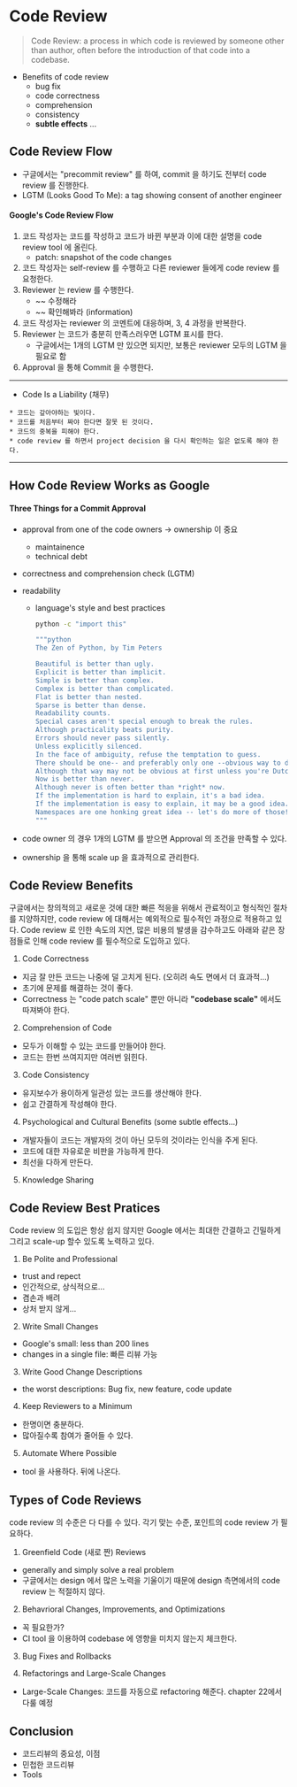 # Code Review

> Code Review: a process in which code is reviewed by someone other
> than author, often before the introduction of that code into a codebase.

- Benefits of code review
  - bug fix
  - code correctness
  - comprehension
  - consistency
  - **subtle effects** ...

## Code Review Flow

- 구글에서는 "precommit review" 를 하여, commit 을 하기도 전부터 code review 를 진행한다.
- LGTM (Looks Good To Me): a tag showing consent of another engineer

#### Google's Code Review Flow

1. 코드 작성자는 코드를 작성하고 코드가 바뀐 부분과 이에 대한 설명을 code review tool 에 올린다.
   - patch: snapshot of the code changes
2. 코드 작성자는 self-review 를 수행하고 다른 reviewer 들에게 code review 를 요청한다.
3. Reviewer 는 review 를 수행한다.
   - ~~ 수정해라
   - ~~ 확인해봐라 (information)
4. 코드 작성자는 reviewer 의 코멘트에 대응하며, 3, 4 과정을 반복한다.
5. Reviewer 는 코드가 충분히 만족스러우면 LGTM 표시를 한다.
   - 구글에서는 1개의 LGTM 만 있으면 되지만, 보통은 reviewer 모두의 LGTM 을 필요로 함
6. Approval 을 통해 Commit 을 수행한다.

---

- Code Is a Liability (채무)

```
* 코드는 갚아야하는 빛이다.
* 코드를 처음부터 짜야 한다면 잘못 된 것이다.
* 코드의 중복을 피해야 한다.
* code review 를 하면서 project decision 을 다시 확인하는 일은 없도록 해야 한다.
```

---

## How Code Review Works as Google

#### Three Things for a Commit Approval

- approval from one of the code owners -> ownership 이 중요
  - maintainence
  - technical debt
- correctness and comprehension check (LGTM)
- readability

  - language's style and best practices

    ```bash
    python -c "import this"

    """python
    The Zen of Python, by Tim Peters

    Beautiful is better than ugly.
    Explicit is better than implicit.
    Simple is better than complex.
    Complex is better than complicated.
    Flat is better than nested.
    Sparse is better than dense.
    Readability counts.
    Special cases aren't special enough to break the rules.
    Although practicality beats purity.
    Errors should never pass silently.
    Unless explicitly silenced.
    In the face of ambiguity, refuse the temptation to guess.
    There should be one-- and preferably only one --obvious way to do it.
    Although that way may not be obvious at first unless you're Dutch.
    Now is better than never.
    Although never is often better than *right* now.
    If the implementation is hard to explain, it's a bad idea.
    If the implementation is easy to explain, it may be a good idea.
    Namespaces are one honking great idea -- let's do more of those!
    """
    ```

- code owner 의 경우 1개의 LGTM 를 받으면 Approval 의 조건을 만족할 수 있다.
- ownership 을 통해 scale up 을 효과적으로 관리한다.

## Code Review Benefits

구글에서는 창의적의고 새로운 것에 대한 빠른 적응을 위해서 관료적이고 형식적인 절차를 지양하지만, code review 에 대해서는 예외적으로 필수적인 과정으로 적용하고 있다. Code review 로 인한 속도의 지연, 많은 비용의 발생을 감수하고도 아래와 같은 장점들로 인해 code review 를 필수적으로 도입하고 있다.

1. Code Correctness
  * 지금 잘 만든 코드는 나중에 덜 고치게 된다. (오히려 속도 면에서 더 효과적...)
  * 초기에 문제를 해결하는 것이 좋다.
  * Correctness 는 "code patch scale" 뿐만 아니라 **"codebase scale"** 에서도 따져봐야 한다.

2. Comprehension of Code
  * 모두가 이해할 수 있는 코드를 만들어야 한다.
  * 코드는 한번 쓰여지지만 여러번 읽힌다.

3. Code Consistency
  * 유지보수가 용이하게 일관성 있는 코드를 생산해야 한다.
  * 쉽고 간결하게 작성해야 한다.

4. Psychological and Cultural Benefits (some subtle effects...)
  * 개발자들이 코드는 개발자의 것이 아닌 모두의 것이라는 인식을 주게 된다.
  * 코드에 대한 자유로운 비판을 가능하게 한다.
  * 최선을 다하게 만든다.

5. Knowledge Sharing


## Code Review Best Pratices
Code review 의 도입은 항상 쉽지 않지만 Google 에서는 최대한 간결하고 긴밀하게 그리고 scale-up 할수 있도록 노력하고 있다.

1. Be Polite and Professional
  * trust and repect
  * 인간적으로, 상식적으로...
  * 겸손과 배려
  * 상처 받지 않게...

2. Write Small Changes
  * Google's small: less than 200 lines
  * changes in a single file: 빠른 리뷰 가능

3. Write Good Change Descriptions
  * the worst descriptions: Bug fix, new feature, code update

4. Keep Reviewers to a Minimum
  * 한명이면 충분하다.
  * 많아질수록 참여가 줄어들 수 있다.

5. Automate Where Possible
  * tool 을 사용하다. 뒤에 나온다.


## Types of Code Reviews
code review 의 수준은 다 다를 수 있다. 각기 맞는 수준, 포인트의 code review 가 필요하다.

1. Greenfield Code (새로 짠) Reviews
  * generally and simply solve a real problem
  * 구글에서는 design 에서 많은 노력을 기울이기 때문에 design 측면에서의 code review 는 적절하지 않다.

2. Behavrioral Changes, Improvements, and Optimizations
  * 꼭 필요한가?
  * CI tool 을 이용하여 codebase 에 영향을 미치지 않는지 체크한다.

3. Bug Fixes and Rollbacks

4. Refactorings and Large-Scale Changes
  * Large-Scale Changes: 코드를 자동으로 refactoring 해준다. chapter 22에서 다룰 예정

## Conclusion
* 코드리뷰의 중요성, 이점
* 민첩한 코드리뷰
* Tools